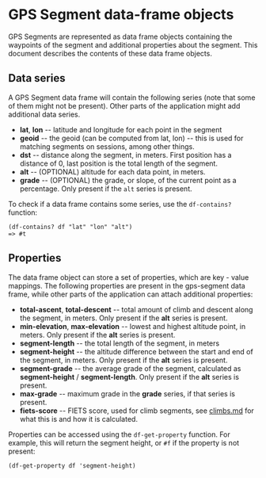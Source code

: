 # GPS Segment data-frame objects

GPS Segments are represented as data frame objects containing the waypoints of
the segment and additional properties about the segment.  This document
describes the contents of these data frame objects.

## Data series

A GPS Segment data frame will contain the following series (note that some of
them might not be present).  Other parts of the application might add
additional data series.

* **lat**, **lon** -- latitude and longitude for each point in the segment
* **geoid** -- the geoid (can be computed from lat, lon) -- this is used for
  matching segments on sessions, among other things.
* **dst** -- distance along the segment, in meters. First position has a
  distance of 0, last position is the total length of the segment.
* **alt** -- (OPTIONAL) altitude for each data point, in meters.
* **grade** -- (OPTIONAL) the grade, or slope, of the current point as a
  percentage.  Only present if the `alt` series is present.

To check if a data frame contains some series, use the `df-contains?`
function:

    (df-contains? df "lat" "lon" "alt")
    => #t

## Properties

The data frame object can store a set of properties, which are key - value
mappings. The following properties are present in the gps-segment data frame,
while other parts of the application can attach additional properties:

* **total-ascent**, **total-descent** -- total amount of climb and descent
  along the segment, in meters.  Only present if the **alt** series is
  present.
* **min-elevation**, **max-elevation** -- lowest and highest altitude point,
  in meters.  Only present if the **alt** series is present.
* **segment-length** -- the total length of the segment, in meters
* **segment-height** -- the altitude difference between the start and end of
  the segment, in meters.  Only present if the **alt** series is present.
* **segment-grade** -- the average grade of the segment, calculated as
  **segment-height** / **segment-length**.  Only present if the **alt** series
  is present.
* **max-grade** -- maximum grade in the **grade** series, if that series is
  present.
* **fiets-score** -- FIETS score, used for climb segments, see
  [climbs.md](./climbs.md) for what this is and how it is calculated.

Properties can be accessed using the `df-get-property` function.  For example,
this will return the segment height, or `#f` if the property is not present:

    (df-get-property df 'segment-height)


